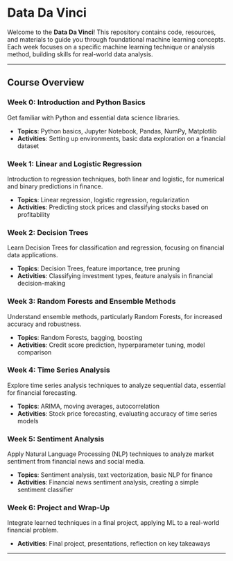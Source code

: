 # Data Da Vinci

Welcome to the **Data Da Vinci**! This repository contains code, resources, and materials to guide you through foundational machine learning concepts. Each week focuses on a specific machine learning technique or analysis method, building skills for real-world data analysis.


---

## Course Overview

### Week 0: Introduction and Python Basics
Get familiar with Python and essential data science libraries.

- **Topics**: Python basics, Jupyter Notebook, Pandas, NumPy, Matplotlib
- **Activities**: Setting up environments, basic data exploration on a financial dataset

### Week 1: Linear and Logistic Regression
Introduction to regression techniques, both linear and logistic, for numerical and binary predictions in finance.

- **Topics**: Linear regression, logistic regression, regularization
- **Activities**: Predicting stock prices and classifying stocks based on profitability

### Week 2: Decision Trees
Learn Decision Trees for classification and regression, focusing on financial data applications.

- **Topics**: Decision Trees, feature importance, tree pruning
- **Activities**: Classifying investment types, feature analysis in financial decision-making

### Week 3: Random Forests and Ensemble Methods
Understand ensemble methods, particularly Random Forests, for increased accuracy and robustness.

- **Topics**: Random Forests, bagging, boosting
- **Activities**: Credit score prediction, hyperparameter tuning, model comparison

### Week 4: Time Series Analysis
Explore time series analysis techniques to analyze sequential data, essential for financial forecasting.

- **Topics**: ARIMA, moving averages, autocorrelation
- **Activities**: Stock price forecasting, evaluating accuracy of time series models

### Week 5: Sentiment Analysis
Apply Natural Language Processing (NLP) techniques to analyze market sentiment from financial news and social media.

- **Topics**: Sentiment analysis, text vectorization, basic NLP for finance
- **Activities**: Financial news sentiment analysis, creating a simple sentiment classifier

### Week 6: Project and Wrap-Up
Integrate learned techniques in a final project, applying ML to a real-world financial problem.

- **Activities**: Final project, presentations, reflection on key takeaways

---
